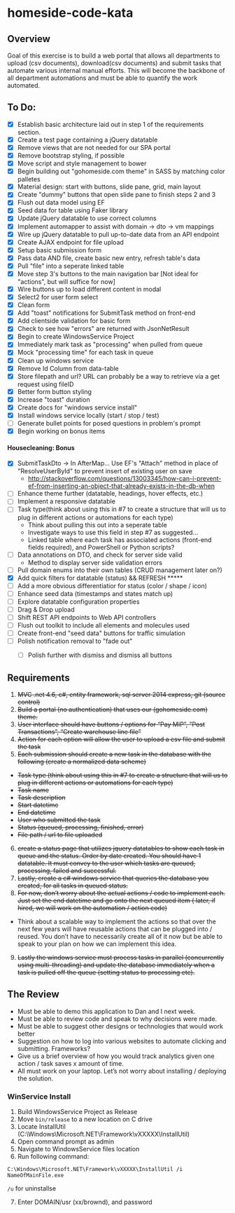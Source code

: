 # homeside-code-kata


## Overview

Goal of this exercise is to build a web portal that allows all departments to upload (csv documents), download(csv documents) and submit tasks that automate various internal manual efforts. This will become the backbone of all department automations and must be able to quantify the work automated.

## To Do:
- [x] Establish basic architecture laid out in step 1 of the requirements section.
- [x] Create a test page containing a jQuery datatable
- [x] Remove views that are not needed for our SPA portal
- [x] Remove bootstrap styling, if possible
- [x] Move script and style management to bower
- [x] Begin building out "gohomeside.com theme" in SASS by matching color palletes
- [x] Material design: start with buttons, slide pane, grid, main layout
- [x] Create "dummy" buttons that open slide pane to finish steps 2 and 3
- [x] Flush out data model using EF
- [x] Seed data for table using Faker library
- [x] Update jQuery datatable to use correct columns
- [x] Implement automapper to assist with domain -> dto -> vm mappings
- [x] Wire up jQuery datatable to pull up-to-date data from an API endpoint
- [x] Create AJAX endpoint for file upload
- [x] Setup basic submission form
- [x] Pass data AND file, create basic new entry, refresh table's data
- [x] Pull "file" into a seperate linked table
- [x] Move step 3's buttons to the main navigation bar [Not ideal for "actions", but will suffice for now]
- [x] Wire buttons up to load different content in modal
- [x] Select2 for user form select
- [x] Clean form
- [x] Add "toast" notifications for SubmitTask method on front-end
- [x] Add clientside validation for basic form
- [x] Check to see how "errors" are returned with JsonNetResult
- [x] Begin to create WindowsService Project
- [x] Immediately mark task as "processing" when pulled from queue
- [x] Mock "processing time" for each task in queue
- [x] Clean up windows service
- [x] Remove Id Column from data-table
- [x] Store filepath and url? URL can probably be a way to retrieve via a get request using fileID
- [x] Better form button styling
- [x] Increase "toast" duration
- [x] Create docs for "windows service install"
- [x] Install windows service locally (start / stop / test)
- [ ] Generate bullet points for posed questions in problem's prompt
- [x] Begin working on bonus items

#### Housecleaning: Bonus
- [x] SubmitTaskDto -> In AfterMap... Use EF's "Attach" method in place of "ResolveUserById" to prevent insert of existing user on save
  - http://stackoverflow.com/questions/13003345/how-can-i-prevent-ef-from-inserting-an-object-that-already-exists-in-the-db-when
- [ ] Enhance theme further (datatable, headings, hover effects, etc.)
- [ ] Implement a responsive datatable
- [ ] Task type(think about using this in #7 to create a structure that will us to plug in different actions or automations for each type)
	- Think about pulling this out into a seperate table
	- Investigate ways to use this field in step #7 as suggested...
	- Linked table where each task has associated actions (front-end fields required), and PowerShell or Python scripts?
- [ ] Data annotations on DTO, and check for server side valid
  - Method to display server side validation errors
- [ ] Pull domain enums into their own tables (CRUD management later on?)
- [x] Add quick filters for datatable (status) && REFRESH *****
- [ ] Add a more obvious differentiatior for status (color / shape / icon)
- [ ] Enhance seed data (timestamps and states match up)
- [ ] Explore datatable configuration properties
- [ ] Drag & Drop upload
- [ ] Shift REST API endpoints to Web API controllers
- [ ] Flush out toolkit to include all elements and molecules used
- [ ] Create front-end "seed data" buttons for traffic simulation
- [ ] Polish notification removal to "fade out"
  - [ ] Polish further with dismiss and dismiss all buttons




 
## Requirements

1. ~~MVC .net 4.6, c#, entity framework, sql server 2014 express, git (source control)~~
2. ~~Build a portal (no authentication) that uses our (gohomeside.com) theme.~~
3. ~~User interface should have buttons / options for “Pay MIP”, ”Post Transactions”, “Create warehouse line file”~~
4. ~~Action for each option will allow the user to upload a csv file and submit the task~~
5. ~~Each submission should create a new task in the database with the following (create a normalized data scheme)~~
  * ~~Task type (think about using this in #7 to create a structure that will us to plug in different actions or automations for each type)~~
  * ~~Task name~~
  * ~~Task description~~
  * ~~Start datetime~~
  * ~~End datetime~~
  * ~~User who submitted the task~~
  * ~~Status (queued, processing, finished, error)~~
  * ~~File path / url to file uploaded~~
6. ~~create a status page that utilizes jquery datatables to show each task in queue and the status. Order by date created. You should have 1 datatable. It must convey to the user which tasks are queued, processing, failed and successful.~~
7. ~~Lastly, create a c# windows service that queries the database you created, for all tasks in queued status.~~
8. ~~For now, don’t worry about the actual actions / code to implement each. Just set the end datetime and go onto the next queued item ( later, if hired, we will work on the automation / action code)~~
  * Think about a scalable way to implement the actions so that over the next few years will have reusable actions that can be plugged into / reused. You don’t have to necessarily create all of it now but be able to speak to your plan on how we can implement this idea.
9. ~~Lastly the windows service must process tasks in parallel (concurrently using multi-threading) and update the database immediately when a task is pulled off the queue (setting status to processing etc).~~

 
## The Review
* Must be able to demo this application to Dan and I next week.
* Must be able to review code and speak to why decisions were made.
* Must be able to suggest other designs or technologies that would work better
* Suggestion on how to log into various websites to automate clicking  and submitting. Frameworks?
* Give us a brief overview of how you would track analytics given one action / task saves x amount of time.
* All must work on your laptop. Let’s not worry about installing / deploying the solution.



### WinService Install

1. Build WindowsService Project as Release
2. Move `bin/release` to a new location on C drive
3. Locate InstallUtil (C:\Windows\Microsoft.NET\Framework\vXXXXX\InstallUtil)
4. Open command prompt as admin
5. Navigate to WindowsService files location
6. Run following command:

`C:\Windows\Microsoft.NET\Framework\vXXXXX\InstallUtil /i NameOfMainFile.exe`

`/u` for uninstallse

7. Enter DOMAIN/usr (xx/brownd), and password